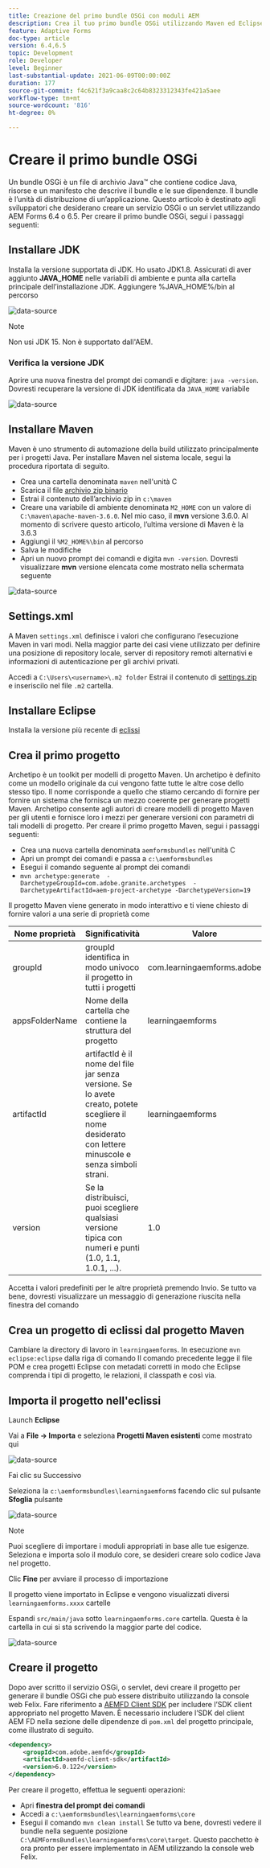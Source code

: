 ```yaml
---
title: Creazione del primo bundle OSGi con moduli AEM
description: Crea il tuo primo bundle OSGi utilizzando Maven ed Eclipse
feature: Adaptive Forms
doc-type: article
version: 6.4,6.5
topic: Development
role: Developer
level: Beginner
last-substantial-update: 2021-06-09T00:00:00Z
duration: 177
source-git-commit: f4c621f3a9caa8c2c64b8323312343fe421a5aee
workflow-type: tm+mt
source-wordcount: '816'
ht-degree: 0%

---
```



# Creare il primo bundle OSGi

Un bundle OSGi è un file di archivio Java™ che contiene codice Java, risorse e un manifesto che descrive il bundle e le sue dipendenze. Il bundle è l’unità di distribuzione di un’applicazione. Questo articolo è destinato agli sviluppatori che desiderano creare un servizio OSGi o un servlet utilizzando AEM Forms 6.4 o 6.5. Per creare il primo bundle OSGi, segui i passaggi seguenti:


## Installare JDK

Installa la versione supportata di JDK. Ho usato JDK1.8. Assicurati di aver aggiunto **JAVA_HOME** nelle variabili di ambiente e punta alla cartella principale dell’installazione JDK.
Aggiungere %JAVA_HOME%/bin al percorso

![data-source](assets/java-home.JPG)

>[!NOTE]
> Non usi JDK 15. Non è supportato dall&#39;AEM.

### Verifica la versione JDK

Aprire una nuova finestra del prompt dei comandi e digitare: `java -version`. Dovresti recuperare la versione di JDK identificata da `JAVA_HOME` variabile

![data-source](assets/java-version.JPG)

## Installare Maven

Maven è uno strumento di automazione della build utilizzato principalmente per i progetti Java. Per installare Maven nel sistema locale, segui la procedura riportata di seguito.

* Crea una cartella denominata `maven` nell&#39;unità C
* Scarica il file [archivio zip binario](http://maven.apache.org/download.cgi)
* Estrai il contenuto dell’archivio zip in `c:\maven`
* Creare una variabile di ambiente denominata `M2_HOME` con un valore di `C:\maven\apache-maven-3.6.0`. Nel mio caso, il **mvn** versione 3.6.0. Al momento di scrivere questo articolo, l’ultima versione di Maven è la 3.6.3
* Aggiungi il `%M2_HOME%\bin` al percorso
* Salva le modifiche
* Apri un nuovo prompt dei comandi e digita `mvn -version`. Dovresti visualizzare **mvn** versione elencata come mostrato nella schermata seguente

![data-source](assets/mvn-version.JPG)

## Settings.xml

A Maven `settings.xml` definisce i valori che configurano l’esecuzione Maven in vari modi. Nella maggior parte dei casi viene utilizzato per definire una posizione di repository locale, server di repository remoti alternativi e informazioni di autenticazione per gli archivi privati.

Accedi a `C:\Users\<username>\.m2 folder`
Estrai il contenuto di [settings.zip](assets/settings.zip) e inseriscilo nel file `.m2` cartella.

## Installare Eclipse

Installa la versione più recente di [eclissi](https://www.eclipse.org/downloads/)

## Crea il primo progetto

Archetipo è un toolkit per modelli di progetto Maven. Un archetipo è definito come un modello originale da cui vengono fatte tutte le altre cose dello stesso tipo. Il nome corrisponde a quello che stiamo cercando di fornire per fornire un sistema che fornisca un mezzo coerente per generare progetti Maven. Archetipo consente agli autori di creare modelli di progetto Maven per gli utenti e fornisce loro i mezzi per generare versioni con parametri di tali modelli di progetto.
Per creare il primo progetto Maven, segui i passaggi seguenti:

* Crea una nuova cartella denominata `aemformsbundles` nell&#39;unità C
* Apri un prompt dei comandi e passa a `c:\aemformsbundles`
* Esegui il comando seguente al prompt dei comandi
* `mvn archetype:generate  -DarchetypeGroupId=com.adobe.granite.archetypes  -DarchetypeArtifactId=aem-project-archetype -DarchetypeVersion=19`

Il progetto Maven viene generato in modo interattivo e ti viene chiesto di fornire valori a una serie di proprietà come

| Nome proprietà | Significatività | Valore |
|------------------------|---------------------------------------|---------------------|
| groupId | groupId identifica in modo univoco il progetto in tutti i progetti | com.learningaemforms.adobe |
| appsFolderName | Nome della cartella che contiene la struttura del progetto | learningaemforms |
| artifactId | artifactId è il nome del file jar senza versione. Se lo avete creato, potete scegliere il nome desiderato con lettere minuscole e senza simboli strani. | learningaemforms |
| version | Se la distribuisci, puoi scegliere qualsiasi versione tipica con numeri e punti (1.0, 1.1, 1.0.1, ...). | 1.0 |

Accetta i valori predefiniti per le altre proprietà premendo Invio.
Se tutto va bene, dovresti visualizzare un messaggio di generazione riuscita nella finestra del comando

## Crea un progetto di eclissi dal progetto Maven

Cambiare la directory di lavoro in `learningaemforms`.
In esecuzione `mvn eclipse:eclipse` dalla riga di comando Il comando precedente legge il file POM e crea progetti Eclipse con metadati corretti in modo che Eclipse comprenda i tipi di progetto, le relazioni, il classpath e così via.

## Importa il progetto nell&#39;eclissi

Launch **Eclipse**

Vai a **File -> Importa** e seleziona **Progetti Maven esistenti** come mostrato qui

![data-source](assets/import-mvn-project.JPG)

Fai clic su Successivo

Seleziona la `c:\aemformsbundles\learningaemform`s facendo clic sul pulsante **Sfoglia** pulsante

![data-source](assets/select-mvn-project.JPG)

>[!NOTE]
>Puoi scegliere di importare i moduli appropriati in base alle tue esigenze. Seleziona e importa solo il modulo core, se desideri creare solo codice Java nel progetto.

Clic **Fine** per avviare il processo di importazione

Il progetto viene importato in Eclipse e vengono visualizzati diversi `learningaemforms.xxxx` cartelle

Espandi `src/main/java` sotto `learningaemforms.core` cartella. Questa è la cartella in cui si sta scrivendo la maggior parte del codice.

![data-source](assets/learning-core.JPG)

## Creare il progetto

Dopo aver scritto il servizio OSGi, o servlet, devi creare il progetto per generare il bundle OSGi che può essere distribuito utilizzando la console web Felix. Fare riferimento a [AEMFD Client SDK](https://repo.adobe.com/nexus/content/repositories/public/com/adobe/aemfd/aemfd-client-sdk/) per includere l’SDK client appropriato nel progetto Maven. È necessario includere l’SDK del client AEM FD nella sezione delle dipendenze di `pom.xml` del progetto principale, come illustrato di seguito.

```xml
<dependency>
    <groupId>com.adobe.aemfd</groupId>
    <artifactId>aemfd-client-sdk</artifactId>
    <version>6.0.122</version>
</dependency>
```

Per creare il progetto, effettua le seguenti operazioni:

* Apri **finestra del prompt dei comandi**
* Accedi a `c:\aemformsbundles\learningaemforms\core`
* Esegui il comando `mvn clean install`
Se tutto va bene, dovresti vedere il bundle nella seguente posizione `C:\AEMFormsBundles\learningaemforms\core\target`. Questo pacchetto è ora pronto per essere implementato in AEM utilizzando la console web Felix.
